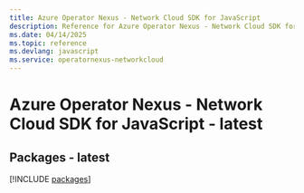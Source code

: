 ```yaml
---
title: Azure Operator Nexus - Network Cloud SDK for JavaScript
description: Reference for Azure Operator Nexus - Network Cloud SDK for JavaScript
ms.date: 04/14/2025
ms.topic: reference
ms.devlang: javascript
ms.service: operatornexus-networkcloud
---
```

# Azure Operator Nexus - Network Cloud SDK for JavaScript - latest
## Packages - latest
[!INCLUDE [packages](operator-nexus---network-cloud-index.md)]